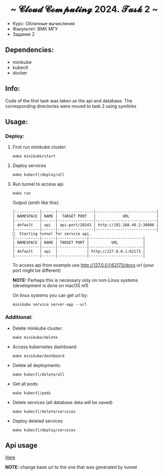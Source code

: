<body>
<h1 align="center">~ 𝓒𝓵𝓸𝓾𝓭 𝓒𝓸𝓶𝓹𝓾𝓽𝓲𝓷𝓰 2024. 𝓣𝓪𝓼𝓴 2 ~</h1>
<div>

* Курс: Облачные вычисления
* Факультет: ВМК МГУ
* Задание 2

## Dependencies:
* minikube
* kubectl
* docker

## Info:
Code of the first task was taken as the api and database. The corresponding directories were moved to task 2 using symlinks

## Usage:
### Deploy:
1. First run minikube cluster:
    ```
    make minikube/start
    ```

2. Deploy services
    ```
    make kubectl/deploy/all
    ```
3. Run tunnel to access api
    ```
    make run
    ```
    Output (smth like this):
    ```
    |-----------|------|----------------|---------------------------|
    | NAMESPACE | NAME |  TARGET PORT   |            URL            |
    |-----------|------|----------------|---------------------------|
    | default   | api  | api-port/20243 | http://192.168.49.2:30000 |
    |-----------|------|----------------|---------------------------|
    🏃  Starting tunnel for service api.
    |-----------|------|-------------|------------------------|
    | NAMESPACE | NAME | TARGET PORT |          URL           |
    |-----------|------|-------------|------------------------|
    | default   | api  |             | http://127.0.0.1:62173 |
    |-----------|------|-------------|------------------------|
    ```

    To access api from example use http://127.0.0.1:62173/docs url (your port might be different)

    **NOTE:** Perhaps this is necessary only on non-Linux systems (development is done on macOS m1)

    On linux systems you can get url by:
    ```
    minikube service server-app --url
    ```

### Additional:
* Delete minikube cluster:
    ```angular2html
    make minikube/delete
    ```
* Access kubernetes dashboard:
    ```
    make minikube/dashboard
    ```
* Delete all deployments:
    ```
    make kubectl/delete/all
    ```
* Get all pods:
    ```
    make kubectl/pods
    ```
* Delete services (all database data will be saved)
    ```
    make kubectl/delete/services
    ```
* Deploy deleted services
    ```
    make kubectl/deploy/services
    ```

## Api usage
[Here](../task1/api/README.md)

**NOTE:** change base url to the one that was generated by tunnel
    